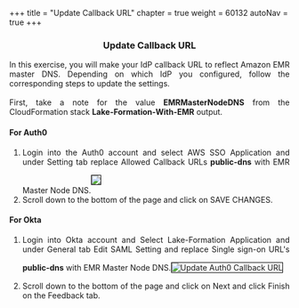+++
title = "Update Callback URL"
chapter = true
weight = 60132
autoNav = true
+++

<center><h3>Update Callback URL</h3></center>

<div style="text-align: justify">
  In this exercise, you will make your IdP callback URL to reflect Amazon EMR master DNS. Depending on which IdP you configured, follow the corresponding steps to update the settings.
  <br/><br/>First, take a note for the value <b>EMRMasterNodeDNS</b> from the CloudFormation stack <b>Lake-Formation-With-EMR</b> output.
  <h4>For Auth0</h4>
    <ol>
      <li>Login into the Auth0 account and select AWS SSO Application and under Setting tab replace Allowed Callback URLs <b>public-dns</b> with EMR Master Node DNS.<img src="/images/auth0-dns-callbackupdate.png" style="margin:15px 0px; border:1px solid black"/></li>
      <li>Scroll down to the bottom of the page and click on SAVE CHANGES.</li>
    </ol>
  <h4>For Okta</h4>
  <ol>
    <li>Login into Okta account and Select Lake-Formation Application and under General tab Edit SAML Setting and replace Single sign-on URL's <b>public-dns</b> with EMR Master Node DNS.<img src="/images/okta-editsaml.png" title="Update Auth0 Callback URL" style="margin:15px 0px; border:1px solid black"/></li>
    <li>Scroll down to the bottom of the page and click on Next and click Finish on the Feedback tab.</li>
  </ol>
</div>